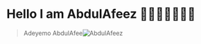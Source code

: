 # Hello I am AbdulAfeez 🧑🏾‍💻👨🏾‍🔬🌹
>Adeyemo AbdulAfee![AbdulAfeez](https://media.licdn.com/dms/image/C4D03AQFADjzFpq-7Qw/profile-displayphoto-shrink_400_400/0/1660051210645?e=1687996800&v=beta&t=V4AJDNkgW_rva9gh147v5L43qAslAQuuyLjwxHrJ7Xc)

